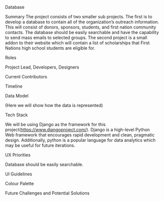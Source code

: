 Database

Summary
The project consists of two smaller sub projects. The first is to develop a database to contain all of the organization’s outreach information. This will consist of donors, sponsors, students, and first nation community contacts. The database should be easily searchable and have the capability to send mass emails to selected groups. The second project is a small addon to their website which will contain a list of scholarships that First Nations high school students are eligible for.

Roles 

Project Lead, 
Developers,
Designers 

Current Contributors

Timeline

Data Model

(Here we will show how the data is represented)

Tech Stack

We will be using Django as the framework for this project(https://www.djangoproject.com/). Django is a high-level Python Web framework that encourages rapid development and clean, pragmatic design. Additionally, python is a popular language for data analytics which may be useful for future iterations. 

UX Priorities 

Database should be easily searchable.

UI Guidelines


Colour Palette


Future Challenges and Potential Solutions

